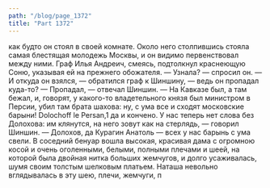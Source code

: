 ```yaml
---
path: "/blog/page_1372"
title: "Part 1372"
---
```


как будто он стоял в своей комнате. Около него столпившись стояла самая блестящая молодежь Москвы, и он видимо первенствовал между ними.
Граф Илья Андреич, смеясь, подтолкнул краснеющую Соню, указывая ей на прежнего обожателя.
— Узнала? — спросил он. — И откуда он взялся, — обратился граф к Шиншину, — ведь он пропадал куда-то?
— Пропадал, — отвечал Шиншин. — На Кавказе был, а там бежал, и, говорят, у какого-то владетельного князя был министром в Персии, убил там брата шахова: ну, с ума все и сходят московские барыни! Dolochoff le Persan,1 да и кончено. У нас теперь нет слова без Долохова: им клянутся, на него зовут как на стерлядь, — говорил Шиншин. — Долохов, да Курагин Анатоль — всех у нас барынь с ума свели.
В соседний бенуар вошла высокая, красивая дама с огромною косой и очень оголенными, белыми, полными плечами и шеей, на которой была двойная нитка больших жемчугов, и долго усаживалась, шумя своим толстым шелковым платьем.
Наташа невольно вглядывалась в эту шею, плечи, жемчуги, п
